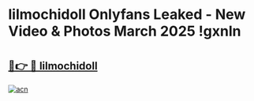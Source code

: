 # lilmochidoll Onlyfans Leaked - New Video & Photos March 2025 !gxnln

# <h2><a href="https://1og98x.iuczelnia.edu.pl?title=lilmochidoll&ref=gxnln">🔗👉 🔴 lilmochidoll</a></h2>

[![acn](https://github.com/user-attachments/assets/0f9c940e-d8b0-45ae-aac7-cd30a18b3e1c)](https://1og98x.iuczelnia.edu.pl?title=lilmochidoll&ref=gxnln)

